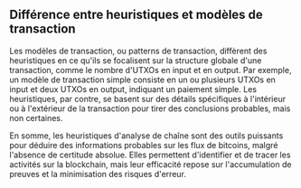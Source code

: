 ## Différence entre heuristiques et modèles de transaction

Les modèles de transaction, ou patterns de transaction, diffèrent des heuristiques en ce qu'ils se focalisent sur la structure globale d'une transaction, comme le nombre d'UTXOs en input et en output. Par exemple, un modèle de transaction simple consiste en un ou plusieurs UTXOs en input et deux UTXOs en output, indiquant un paiement simple. Les heuristiques, par contre, se basent sur des détails spécifiques à l'intérieur ou à l'extérieur de la transaction pour tirer des conclusions probables, mais non certaines.

En somme, les heuristiques d'analyse de chaîne sont des outils puissants pour déduire des informations probables sur les flux de bitcoins, malgré l'absence de certitude absolue. Elles permettent d'identifier et de tracer les activités sur la blockchain, mais leur efficacité repose sur l'accumulation de preuves et la minimisation des risques d'erreur.





